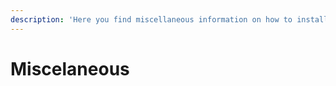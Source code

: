 ```yaml
---
description: 'Here you find miscellaneous information on how to install dependencies, ...'
---
```


# Miscelaneous

